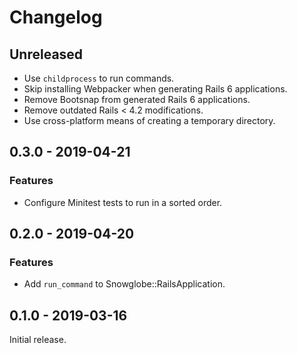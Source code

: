 # Changelog

## Unreleased

* Use `childprocess` to run commands.
* Skip installing Webpacker when generating Rails 6 applications.
* Remove Bootsnap from generated Rails 6 applications.
* Remove outdated Rails < 4.2 modifications.
* Use cross-platform means of creating a temporary directory.

## 0.3.0 - 2019-04-21

### Features

* Configure Minitest tests to run in a sorted order.

## 0.2.0 - 2019-04-20

### Features

* Add `run_command` to Snowglobe::RailsApplication.

## 0.1.0 - 2019-03-16

Initial release.
